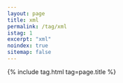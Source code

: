 ```yaml
---
layout: page
title: xml
permalink: /tag/xml
istag: 1
excerpt: "xml"
noindex: true
sitemap: false
---
```


{% include tag.html tag=page.title %}
